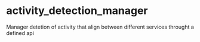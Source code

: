 # activity_detection_manager
Manager detetion of activity that align between different services throught a defined api
